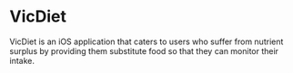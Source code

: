 # VicDiet

VicDiet is an iOS application that caters to users who suffer from nutrient surplus by providing them substitute food so that they can monitor their intake. 
